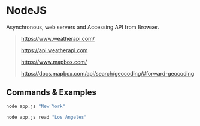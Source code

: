 # NodeJS

Asynchronous, web servers and Accessing API from Browser.

> https://www.weatherapi.com/
> 
> https://api.weatherapi.com
> 
> https://www.mapbox.com/
> 
> https://docs.mapbox.com/api/search/geocoding/#forward-geocoding

## Commands & Examples
```bash
node app.js "New York"
```
```bash
node app.js read "Los Angeles"
```
